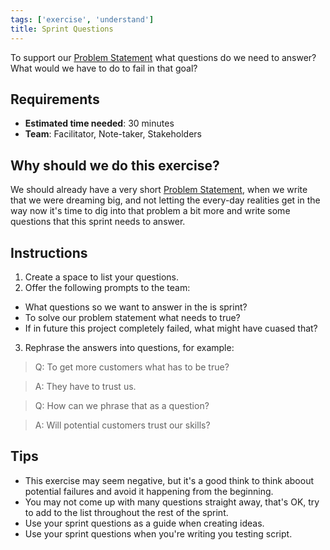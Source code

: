 ```yaml
---
tags: ['exercise', 'understand']
title: Sprint Questions
---
```


To support our [Problem Statement](/sprint-guide/exercises/problem-statement) what questions
do we need to answer? What would we have to do to fail in that goal?

## Requirements

- **Estimated time needed**: 30 minutes
- **Team**: Facilitator, Note-taker, Stakeholders

## Why should we do this exercise?

We should already have a very short [Problem Statement](/sprint-guide/exercises/problem-statement),
when we write that we were dreaming big, and not letting the every-day
realities get in the way now it's time to dig into that problem a bit more and
write some questions that this sprint needs to answer.

## Instructions

1. Create a space to list your questions.
2. Offer the following prompts to the team:
  - What questions so we want to answer in the is sprint?
  - To solve our problem statement what needs to true?
  - If in future this project completely failed, what might have cuased that?
3. Rephrase the answers into questions, for example:

> Q: To get more customers what has to be true?

> A: They have to trust us.

> Q: How can we phrase that as a question?

> A: Will potential customers trust our skills?

## Tips

- This exercise may seem negative, but it's a good think to think aboout potential failures and avoid it happening from the beginning.
- You may not come up with many questions straight away, that's OK, try to add to the list throughout the rest of the sprint.
- Use your sprint questions as a guide when creating ideas.
- Use your sprint questions when you're writing you testing script.
